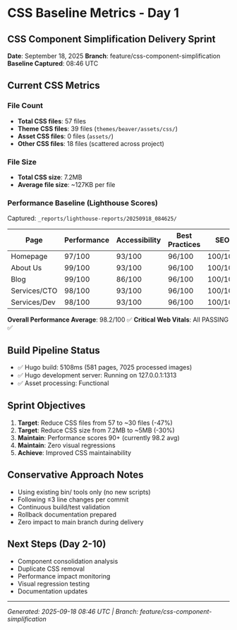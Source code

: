 # CSS Baseline Metrics - Day 1
## CSS Component Simplification Delivery Sprint

**Date**: September 18, 2025
**Branch**: feature/css-component-simplification
**Baseline Captured**: 08:46 UTC

## Current CSS Metrics

### File Count
- **Total CSS files**: 57 files
- **Theme CSS files**: 39 files (`themes/beaver/assets/css/`)
- **Asset CSS files**: 0 files (`assets/`)
- **Other CSS files**: 18 files (scattered across project)

### File Size
- **Total CSS size**: 7.2MB
- **Average file size**: ~127KB per file

### Performance Baseline (Lighthouse Scores)
Captured: `_reports/lighthouse-reports/20250918_084625/`

| Page | Performance | Accessibility | Best Practices | SEO | FCP | LCP | CLS | TTI |
|------|------------|---------------|----------------|-----|-----|-----|-----|-----|
| Homepage | 97/100 | 93/100 | 96/100 | 100/100 | 0.5s | 1.1s | 0.051 | 1.1s |
| About Us | 99/100 | 93/100 | 96/100 | 100/100 | 0.7s | 0.9s | 0.000 | 0.9s |
| Blog | 99/100 | 86/100 | 96/100 | 100/100 | 0.6s | 0.8s | 0.000 | 0.8s |
| Services/CTO | 98/100 | 93/100 | 96/100 | 100/100 | 0.8s | 0.9s | 0.000 | 0.9s |
| Services/Dev | 98/100 | 93/100 | 96/100 | 100/100 | 0.8s | 1.0s | 0.000 | 1.0s |

**Overall Performance Average**: 98.2/100 ✅
**Critical Web Vitals**: All PASSING ✅

## Build Pipeline Status
- ✅ Hugo build: 5108ms (581 pages, 7025 processed images)
- ✅ Hugo development server: Running on 127.0.0.1:1313
- ✅ Asset processing: Functional

## Sprint Objectives
1. **Target**: Reduce CSS files from 57 to ~30 files (-47%)
2. **Target**: Reduce CSS size from 7.2MB to ~5MB (-30%)
3. **Maintain**: Performance scores 90+ (currently 98.2 avg)
4. **Maintain**: Zero visual regressions
5. **Achieve**: Improved CSS maintainability

## Conservative Approach Notes
- Using existing bin/ tools only (no new scripts)
- Following ≤3 line changes per commit
- Continuous build/test validation
- Rollback documentation prepared
- Zero impact to main branch during delivery

## Next Steps (Day 2-10)
- Component consolidation analysis
- Duplicate CSS removal
- Performance impact monitoring
- Visual regression testing
- Documentation updates

---
*Generated: 2025-09-18 08:46 UTC | Branch: feature/css-component-simplification*